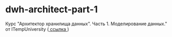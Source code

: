 # dwh-architect-part-1
Курс "Архитектор хранилища данных". Часть 1. Моделирование данных." от ITempUniversity (<a href='https://itempuniversity.com/enrol/index.php?id=622'> ссылка </a>)